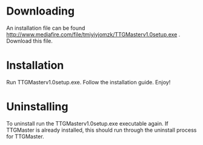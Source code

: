 # Downloading #

An installation file can be found http://www.mediafire.com/file/tmiyiyjomzk/TTGMasterv1.0setup.exe . Download this file.


# Installation #

Run TTGMasterv1.0setup.exe. Follow the installation guide. Enjoy!

# Uninstalling #

To uninstall run the TTGMasterv1.0setup.exe executable again. If TTGMaster is already installed, this should run through the uninstall process for TTGMaster.
